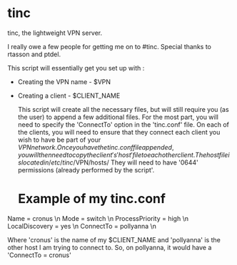 # tinc
tinc, the lightweight VPN server.


I really owe a few people for getting me on to #tinc. Special thanks to rtasson and ptdel. 


   This script will essentially get you set up with :
* Creating the VPN name - $VPN
* Creating a client - $CLIENT_NAME


   This script will create all the necessary files, but will still require you (as the user) to append a few additional files. For the most part, you will need to specify the 'ConnectTo' option in the 'tinc.conf' file. On each of the clients, you will need to ensure that they connect each client you wish to have be part of your $VPN network. Once you have the tinc.conf file appended, you will then need to copy the client's 'host' file to each other client. The host file is located in /etc/tinc/$VPN/hosts/    They will need to have '0644' permissions (already performed by the script'. 


   # Example of my tinc.conf #

Name = cronus \n
Mode = switch \n
ProcessPriority = high \n
LocalDiscovery = yes \n
ConnectTo = pollyanna \n


   Where 'cronus' is the name of my $CLIENT_NAME and 'pollyanna' is the other host I am trying to connect to. So, on pollyanna, it would have a 'ConnectTo = cronus'


